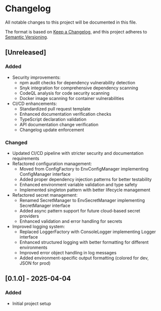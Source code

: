 # Changelog

All notable changes to this project will be documented in this file.

The format is based on [Keep a Changelog](https://keepachangelog.com/en/1.0.0/),
and this project adheres to [Semantic Versioning](https://semver.org/spec/v2.0.0.html).

## [Unreleased]

### Added

- Security improvements:
  - npm audit checks for dependency vulnerability detection
  - Snyk integration for comprehensive dependency scanning
  - CodeQL analysis for code security scanning
  - Docker image scanning for container vulnerabilities
- CI/CD enhancements:
  - Standardized pull request template
  - Enhanced documentation verification checks
  - TypeScript declaration validation
  - API documentation change verification
  - Changelog update enforcement

### Changed

- Updated CI/CD pipeline with stricter security and documentation requirements
- Refactored configuration management:
  - Moved from ConfigFactory to EnvConfigManager implementing ConfigManager interface
  - Added proper dependency injection patterns for better testability
  - Enhanced environment variable validation and type safety
  - Implemented singleton pattern with better lifecycle management
- Refactored secret management:
  - Renamed SecretManager to EnvSecretManager implementing SecretManager interface
  - Added async pattern support for future cloud-based secret providers
  - Enhanced validation and error handling for secrets
- Improved logging system:
  - Replaced LoggerFactory with ConsoleLogger implementing Logger interface
  - Enhanced structured logging with better formatting for different environments
  - Improved error object handling in log messages
  - Added environment-specific output formatting (colored for dev, JSON for prod)

## [0.1.0] - 2025-04-04

### Added

- Initial project setup
